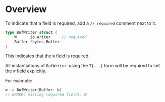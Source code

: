 # Overview

To indicate that a field is required,
add a `// required` comment next to it.

```go
type BufWriter struct {
    W      io.Writer     // required
    Buffer *bytes.Buffer
}
```

This indicates that the `W` field is required.

All instantiations of `BufWriter `using the `T{...}` form
will be required to set the `W` field explicitly.

For example:

```go
w := BufWriter{Buffer: b}
// ERROR: missing required fields: W
```
